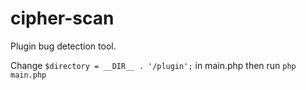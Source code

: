 # cipher-scan

Plugin bug detection tool. 

Change `$directory = __DIR__ . '/plugin';` in main.php then run `php main.php`
